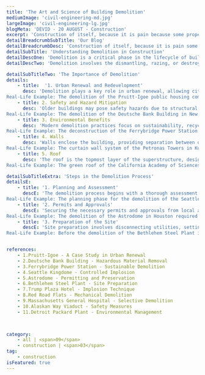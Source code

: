 ```yaml
---
title: 'The Art and Science of Building Demolition'
mediumImage: 'civil-engineering-md.jpg'
largeImage: 'civil-engineering-lg.jpg'
blogMeta: 'DEVID - 20 AUGUST - Construction'
excerpt: 'Construction of itself, because it is pain because some proper style design'
detailBreadcrumbSubTitle: 'Our Blog'
detailBreadcrumbDesc: 'Construction of itself, because it is pain some proper style design occur are pleasure'
detailSubTitle: 'Understanding Demolition in Construction'
detailDescOne: 'Demolition is a critical phase in the lifecycle of buildings, paving the way for new construction and urban renewal. While often seen as a destructive process, demolition is a precise and controlled activity that requires careful planning, specialized techniques, and adherence to safety and environmental regulations. This blog explores the various aspects of demolition, from planning and execution to real-life examples that showcase the importance and complexity of this essential construction phase. '
detailDescTwo: 'Demolition involves the dismantling, razing, or destroying of buildings and structures. It can be partial, involving the removal of specific parts of a structure, or complete, where the entire building is demolished. The primary goal is to clear the site for new construction, but it also includes the recycling and disposal of materials.'

detailSubTitleTwo: 'The Importance of Demolition'
details: 
    - title:  '1. Urban Renewal and Redevelopment'
      desc: 'Demolition plays a key role in urban renewal, allowing cities to repurpose land and replace outdated or unsafe structures with modern, efficient buildings.
Real-Life Example: The demolition of the Pruitt-Igoe public housing complex in St. Louis in the 1970s marked a significant urban renewal effort, making way for new developments that better served the community .'
    - title: 2. Safety and Hazard Mitigation
      desc: 'Older buildings may pose safety hazards due to structural deterioration, asbestos, lead, and other hazardous materials. Demolition safely removes these risks.
Real-Life Example: The demolition of the Deutsche Bank Building in New York, damaged during the 9/11 attacks, involved careful removal of hazardous materials to ensure public safety .'
    - title: 3. Environmental Benefits
      desc: 'Modern demolition practices focus on sustainability, recycling materials, and minimizing environmental impact. This approach reduces landfill waste and promotes the reuse of valuable resources.
Real-Life Example: The deconstruction of the Ferrybridge Power Station in the UK emphasized recycling steel and concrete, showcasing the environmental benefits of sustainable demolition practices .'
    - title: 4. Walls
      desc: 'Walls enclose the building, providing separation between different spaces and contributing to the building s overall structural stability. They can be load-bearing or non-load-bearing.
Real-Life Example: The curtain wall system of the Petronas Towers in Kuala Lumpur is an example of a non-load-bearing wall that also serves aesthetic and environmental control purposes .'
    - title: 5. Roof
      desc: 'The roof is the topmost layer of the superstructure, designed to protect the building from weather elements. It can be flat or pitched, depending on the architectural design and functional requirements.
Real-Life Example: The green roof of the California Academy of Sciences in San Francisco not only provides insulation but also supports a living ecosystem, exemplifying the multifunctional role of modern roofing systems .'

detailSubTitleExtra: 'Steps in the Demolition Process'
detailsE:
    - title: '1. Planning and Assessment'
      descE: 'The demolition process begins with a thorough assessment of the building and site. This includes structural surveys, identification of hazardous materials, and evaluation of environmental impact. A detailed demolition plan is developed, outlining the methods, safety measures, and disposal or recycling strategies.
Real-Life Example: The planning phase for the demolition of the Seattle Kingdome involved extensive assessments to ensure the controlled implosion would not affect surrounding structures .'
    - title: '2. Permits and Approvals'
      descE: 'Securing the necessary permits and approvals from local authorities is essential. This ensures that the demolition complies with building codes, safety regulations, and environmental laws.
Real-Life Example: The demolition of the Astrodome in Houston required extensive permitting to address historical preservation concerns and ensure regulatory compliance .'
    - title: '3. Preparation of the Site'
      descE: 'Site preparation involves disconnecting utilities, setting up safety barriers, and removing hazardous materials. This step ensures a safe working environment for demolition crews and the public.
Real-Life Example: Before the demolition of the Bethlehem Steel Plant in Pennsylvania, extensive preparation included asbestos removal and securing the site to prevent contamination .'


references: 
    - 1.Pruitt-Igoe - A Case Study in Urban Renewal
    - 2.Deutsche Bank Building - Hazardous Material Removal
    - 3.Ferrybridge Power Station - Sustainable Demolition
    - 4.Seattle Kingdome - Controlled Implosion
    - 5.Astrodome - Permitting and Preservation
    - 6.Bethlehem Steel Plant - Site Preparation
    - 7.Trump Plaza Hotel - Implosion Technique
    - 8.Red Road Flats - Mechanical Demolition
    - 9.Massachusetts General Hospital - Selective Demolition
    - 10.Alaskan Way Viaduct - Safety Measures
    - 11.Detroit Packard Plant - Environmental Management
 


category:
    - all | <span>09</span>
    - construction | <span>03</span>
tag:
    - construction
isFeatured: true
---
```

